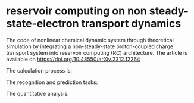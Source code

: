 # reservoir computing on non steady-state-electron transport dynamics
The code of nonlinear chemical dynamic system through theoretical simulation by integrating a non-steady-state proton-coupled charge transport system into reservoir computing (RC) architecture. 
The article is available on https://doi.org/10.48550/arXiv.2312.12264

The calculation process is:

The recognition and prediction tasks:

The quantitative analysis:
